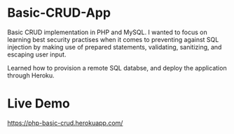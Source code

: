 # Basic-CRUD-App

Basic CRUD implementation in PHP and MySQL. I wanted to focus on learning best security practises when it comes to preventing against SQL injection by making use of prepared statements, validating, sanitizing, and escaping user input.

Learned how to provision a remote SQL databse, and deploy the application through Heroku.

# Live Demo

https://php-basic-crud.herokuapp.com/
